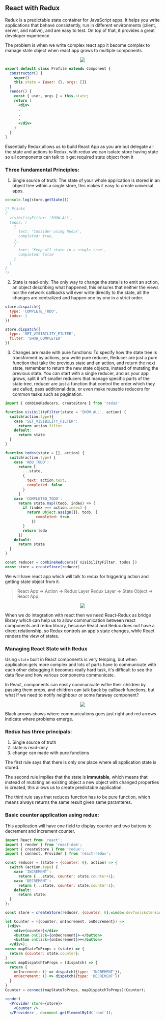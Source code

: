 ## React with Redux

Redux is a predictable state container for JavaScript apps. It helps you write applications that behave consistently, run in different environments (client, server, and native), and are easy to test. On top of that, it provides a great developer experience.

The problem is when we write complex react app it become complex to manage state object when react app grows to multiple components.

<p align="center"><img src="https://github.com/101t/react-tutorial/blob/master/static/redux/with-without-redux.png" ></p>

```jsx
export default class Profile extends Component {
  constructor() {
    super()
    this.state = {user: {}, orgs: []}
  }
  render() {
    const { user, orgs } = this.state;
    return (
      <div>
      .
      .
      .
      </div>
    )
  }
}
```
Essentially Redux allows us to build React App as you are but delegate all the state and actions to Redux, with redux we can isolate store having state so all components can talk to it get required state object from it

### Three fundamental Principles:

1. Single source of truth:
The state of your whole application is stored in an object tree within a single store, this makes it easy to create universal apps.
```jsx
console.log(store.getState())

/* Prints
{
  visibilityFilter: 'SHOW_ALL',
  todos: [
    {
      text: 'Consider using Redux',
      completed: true,
    },
    {
      text: 'Keep all state in a single tree',
      completed: false
    }
  ]
}
*/
```

2. State is read-only:
The only way to change the state is to emit an action, an object describing what happened, this ensures that neither the views nor the network callbacks will ever write directly to the state, all the changes are centralized and happen one by one in a strict order.
```jsx
store.dispatch({
  type: 'COMPLETE_TODO',
  index: 1
})

store.dispatch({
  type: 'SET_VISIBILITY_FILTER',
  filter: 'SHOW_COMPLETED'
})
```

3. Changes are made with pure functions:
To specify how the state tree is transformed by actions, you write pure reducer, Reducer are just a pure function that take the previous state and an action, and return the next state, remember to return the new state objects, instead of mutating the previous state.
You can start with a single reducer, and as your app grows, split it off smaller reducers that manage specific parts of the state tree, reducer are just a function that control the order which they are called, pass additional data, or even make reusable reducers for common tasks such as pagination.

```jsx
import { combineReducers, createStore } from 'redux'

function visibilityFilter(state = 'SHOW_ALL', action) {
  switch(action.type){
    case 'SET_VISIBILITY_FILTER':
      return action.filter
    default:
      return state
  }
}

function todos(state = [], action) {
  switch(action.type) {
    case 'ADD_TODO':
      return [
        ...state,
        {
          text: action.text,
          completed: false
        }
      ]
    case 'COMPLETED_TODO':
      return state.map((todo, index) => {
        if (index === action.index) {
          return Object.assign({}, todo, {
              completed: true
            })
        }
        return todo
      })
    default:
      return state
  }
}

const reducer = combineReducers({ visibilityFilter, todos })
const store = createStore(reducer)
```

We will have react app which will talk to redux for triggering action and getting state object from it.

> React App => Action => Redux Layer
> Redux Layer => State Object => React App

<p align="center"><img src="https://github.com/101t/react-tutorial/blob/master/static/redux/redux-on-react-components.png" ></p>

When we do integration with react then we need React-Redux as bridge library which can help us to allow communication between react components and redux library, because React and Redux does not have a direct relationship, so Redux controls an app's state changes, while React renders the view of states.

### Managing React State with Redux

Using `state` built in React components is very temping, but when application gets more complex and lots of parts have to communicate with each other debugging it becomes really hard task, it's difficult to see the data flow and how various components communicate.

In React, components can easily communicate withe their children by passing them props, and children can talk back by callback functions, but what if we need to notify neighbour or some faraway component?

<p align="center"><img src="https://github.com/101t/react-tutorial/blob/master/static/redux/react-data-flow-diagram.png" ></p>

Black arrows shows where communications goes just right and red arrows indicate where problems emerge.

### Redux has three principals:

1. Single source of truth
2. state is read-only
3. change can made with pure functions

The first rule says that there is only one place where all application state is stored.

The second rule implies that the state is **immutable**, which means that instead of mutating an existing object a new object with changed properties is created, this allows us to create predictable application.

The third rule says that reduces function has to be pure function, which means always returns the same result given same paramteres.

### Basic counter application using redux:

This application will have one field to display counter and two buttons to decrement and increment counter.

```jsx
import React from 'react';
import { render } from 'react-dom';
import { createStore } from 'redux';
import { connect, Provider } from 'react-redux';

const reducer = (state = {counter: 0}, action) => {
  switch (action.type) {
    case 'INCREMENT':
      return {...state, counter: state.counter+1};
    case 'DECREMENT':
      return {...state, counter: state.counter-1};
    default:
      return state;
  }
};

const store = createStore(reducer, {counter: 0},window.devToolsExtension ? window.devToolsExtension() : undefined);

let Counter = ({counter, onIncrement, onDecrement}) =>
 (<div>
    <div>{counter}</div>
    <button onClick={onDecrement}>-</button>
    <button onClick={onIncrement}>+</button>
  </div>);
const mapStateToProps = (state) => {
  return {counter: state.counter};
}
const mapDispatchToProps = (dispatch) => {
  return {
    onIncrement: () => dispatch({type: 'INCREMENT'}),
    onDecrement: () => dispatch({type: 'DECREMENT'})
  }
}
Counter = connect(mapStateToProps, mapDispatchToProps)(Counter);

render(
  <Provider store={store}>
    <Counter />
  </Provider> , document.getElementById('root'));
```

